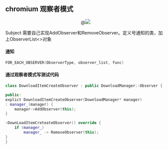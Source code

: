 
## chromium 观察者模式

<center>
    @<img src = "8VtYAlH"/>
</center>

Subject 需要自己实现AddObserver和RemoveObserver。定义号通知的类，加上ObserverList\<\>对象

#### 通知

```C++
FOR_EACH_OBSERVER(ObserverType, observer_list, func)
```


#### 通过观察者模式写测试代码

```c++
class DownloadItemCreateObserver : public DownloadManager::Observer {

public:
explict DownloadItemCreateObserver(DownloadManager* manager)
: manager_(manager) {
    manager->AddObserver(this);
}

~DownLoadItemCreteateObserver() override {
    if (manager_) 
        manager_ -> RemoveObserver(this);
}
}
```







